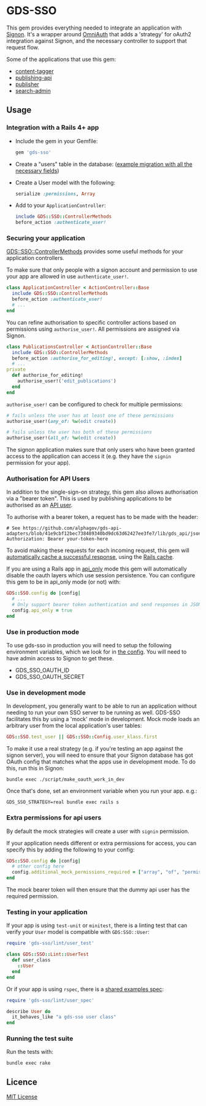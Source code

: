 # GDS-SSO

This gem provides everything needed to integrate an application with [Signon](https://github.com/alphagov/signon). It's a wrapper around [OmniAuth](https://github.com/intridea/omniauth) that adds a 'strategy' for oAuth2 integration against Signon,
and the necessary controller to support that request flow.

Some of the applications that use this gem:

- [content-tagger](https://github.com/alphagov/content-tagger)
- [publishing-api](https://github.com/alphagov/publishing-api)
- [publisher](https://github.com/alphagov/publisher)
- [search-admin](https://github.com/alphagov/search-admin)

## Usage

### Integration with a Rails 4+ app

- Include the gem in your Gemfile:

  ```ruby
  gem 'gds-sso'
  ```

- Create a "users" table in the database: ([example migration with all the necessary fields](https://github.com/alphagov/content-publisher/blob/16c58a40745c1ea61ec241e5aeb702ae15238f98/db/migrate/20160622154200_create_users.rb))

- Create a User model with the following:

  ```ruby
  serialize :permissions, Array
  ```

- Add to your `ApplicationController`:

  ```ruby
  include GDS::SSO::ControllerMethods
  before_action :authenticate_user!
  ```

### Securing your application

[GDS::SSO::ControllerMethods](/lib/gds-sso/controller_methods.rb) provides some useful methods for your application controllers.

To make sure that only people with a signon account and permission to use your app are allowed in use `authenticate_user!`.

```ruby
class ApplicationController < ActionController::Base
  include GDS::SSO::ControllerMethods
  before_action :authenticate_user!
  # ...
end
```

You can refine authorisation to specific controller actions based on permissions using `authorise_user!`. All permissions are assigned via Signon.

```ruby
class PublicationsController < ActionController::Base
  include GDS::SSO::ControllerMethods
  before_action :authorise_for_editing!, except: [:show, :index]
  # ...
private
  def authorise_for_editing!
    authorise_user!('edit_publications')
  end
end
```

`authorise_user!` can be configured to check for multiple permissions:

```ruby
# fails unless the user has at least one of these permissions
authorise_user!(any_of: %w(edit create))

# fails unless the user has both of these permissions
authorise_user!(all_of: %w(edit create))
```

The signon application makes sure that only users who have been granted access to the application can access it (e.g. they have the `signin` permission for your app).

### Authorisation for API Users

In addition to the single-sign-on strategy, this gem also allows authorisation
via a "bearer token". This is used by publishing applications to be authorised
as an [API user](https://signon.publishing.service.gov.uk/api_users).

To authorise with a bearer token, a request has to be made with the header:

```
# See https://github.com/alphagov/gds-api-adapters/blob/41e9cbf12bec738489340bd9dc63d62427ee3fe7/lib/gds_api/json_client.rb#L122
Authorization: Bearer your-token-here
```

To avoid making these requests for each incoming request, this gem will [automatically cache a successful response](https://github.com/alphagov/gds-sso/blob/master/lib/gds-sso/bearer_token.rb), using the [Rails cache](https://github.com/alphagov/gds-sso/blob/master/lib/gds-sso/railtie.rb).

If you are using a Rails app in
[api_only](http://guides.rubyonrails.org/api_app.html) mode this gem will
automatically disable the oauth layers which use session persistence. You can
configure this gem to be in api_only mode (or not) with:

```ruby
GDS::SSO.config do |config|
  # ...
  # Only support bearer token authentication and send responses in JSON
  config.api_only = true
end
```

### Use in production mode

To use gds-sso in production you will need to setup the following environment variables, which we look for in [the config](https://github.com/alphagov/gds-sso/blob/master/lib/gds-sso/config.rb). You will need to have admin access to Signon to get these.

- GDS_SSO_OAUTH_ID
- GDS_SSO_OAUTH_SECRET

### Use in development mode

In development, you generally want to be able to run an application without needing to run your own SSO server to be running as well. GDS-SSO facilitates this by using a 'mock' mode in development. Mock mode loads an arbitrary user from the local application's user tables:

```ruby
GDS::SSO.test_user || GDS::SSO::Config.user_klass.first
```

To make it use a real strategy (e.g. if you're testing an app against the signon server), you will need to ensure that your Signon database has got OAuth config that matches what the apps use in development mode. To do this, run this in Signon:

```
bundle exec ./script/make_oauth_work_in_dev
```

Once that's done, set an environment variable when you run your app. e.g.:

```
GDS_SSO_STRATEGY=real bundle exec rails s
```

### Extra permissions for api users

By default the mock strategies will create a user with `signin` permission.

If your application needs different or extra permissions for access, you can specify this by adding the following to your config:

```ruby
GDS::SSO.config do |config|
  # other config here
  config.additional_mock_permissions_required = ["array", "of", "permissions"]
end
```

The mock bearer token will then ensure that the dummy api user has the required permission.

### Testing in your application

If your app is using `test-unit` or `minitest`, there is a linting test that can verify your `User` model is compatible with `GDS:SSO::User`:

```ruby
require 'gds-sso/lint/user_test'

class GDS::SSO::Lint::UserTest
  def user_class
    ::User
  end
end
```

Or if your app is using `rspec`, there is a [shared examples spec](/lib/gds-sso/lint/user_spec.rb):

```ruby
require 'gds-sso/lint/user_spec'

describe User do
  it_behaves_like "a gds-sso user class"
end
```

### Running the test suite

Run the tests with:

```
bundle exec rake
```

## Licence

[MIT License](LICENCE)
